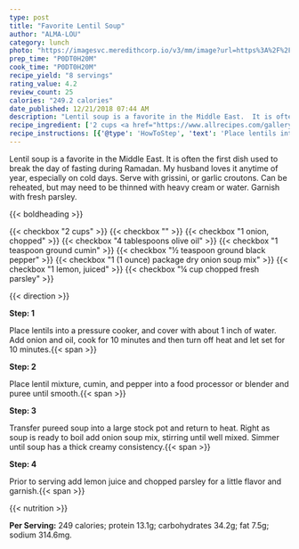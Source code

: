 ```yaml
---
type: post
title: "Favorite Lentil Soup"
author: "ALMA-LOU"
category: lunch
photo: "https://imagesvc.meredithcorp.io/v3/mm/image?url=https%3A%2F%2Fimages.media-allrecipes.com%2Fuserphotos%2F4581251.jpg"
prep_time: "P0DT0H20M"
cook_time: "P0DT0H20M"
recipe_yield: "8 servings"
rating_value: 4.2
review_count: 25
calories: "249.2 calories"
date_published: 12/21/2018 07:44 AM
description: "Lentil soup is a favorite in the Middle East.  It is often the first dish used to break the day of fasting during Ramadan.  My husband loves it anytime of year, especially on cold days.  Serve with grissini, or garlic croutons.  Can be reheated, but may need to be thinned with heavy cream or water. Garnish with fresh parsley."
recipe_ingredient: ['2 cups <a href="https://www.allrecipes.com/gallery/red-lentil-recipes/" aria-label="red lentils">red lentils</a>', '1 onion, chopped', '4 tablespoons olive oil', '1 teaspoon ground cumin', '½ teaspoon ground black pepper', '1 (1 ounce) package dry onion soup mix', '1 lemon, juiced', '¼ cup chopped fresh parsley']
recipe_instructions: [{'@type': 'HowToStep', 'text': 'Place lentils into a  pressure cooker, and cover with about 1 inch of water.  Add onion and oil, cook for 10 minutes and then turn off heat and let set for 10 minutes.\n'}, {'@type': 'HowToStep', 'text': 'Place lentil mixture, cumin, and pepper into a food processor or blender and puree until smooth.\n'}, {'@type': 'HowToStep', 'text': 'Transfer pureed soup into a large stock pot and return to heat.  Right as soup is ready to boil add onion soup mix, stirring until well mixed.  Simmer until soup has a thick creamy consistency.\n'}, {'@type': 'HowToStep', 'text': 'Prior to serving add lemon juice and chopped parsley for a little flavor and garnish.\n'}]
---
```


Lentil soup is a favorite in the Middle East.  It is often the first dish used to break the day of fasting during Ramadan.  My husband loves it anytime of year, especially on cold days.  Serve with grissini, or garlic croutons.  Can be reheated, but may need to be thinned with heavy cream or water. Garnish with fresh parsley. 

{{< boldheading >}}

{{< checkbox "2 cups" >}}
{{< checkbox "" >}}
{{< checkbox "1  onion, chopped" >}}
{{< checkbox "4 tablespoons olive oil" >}}
{{< checkbox "1 teaspoon ground cumin" >}}
{{< checkbox "½ teaspoon ground black pepper" >}}
{{< checkbox "1 (1 ounce) package dry onion soup mix" >}}
{{< checkbox "1  lemon, juiced" >}}
{{< checkbox "¼ cup chopped fresh parsley" >}}


{{< direction >}}

**Step: 1**

Place lentils into a  pressure cooker, and cover with about 1 inch of water.  Add onion and oil, cook for 10 minutes and then turn off heat and let set for 10 minutes.{{< span >}}

**Step: 2**

Place lentil mixture, cumin, and pepper into a food processor or blender and puree until smooth.{{< span >}}

**Step: 3**

Transfer pureed soup into a large stock pot and return to heat.  Right as soup is ready to boil add onion soup mix, stirring until well mixed.  Simmer until soup has a thick creamy consistency.{{< span >}}

**Step: 4**

Prior to serving add lemon juice and chopped parsley for a little flavor and garnish.{{< span >}}

{{< nutrition >}}

**Per Serving:** 249 calories; protein 13.1g; carbohydrates 34.2g; fat 7.5g; sodium 314.6mg.